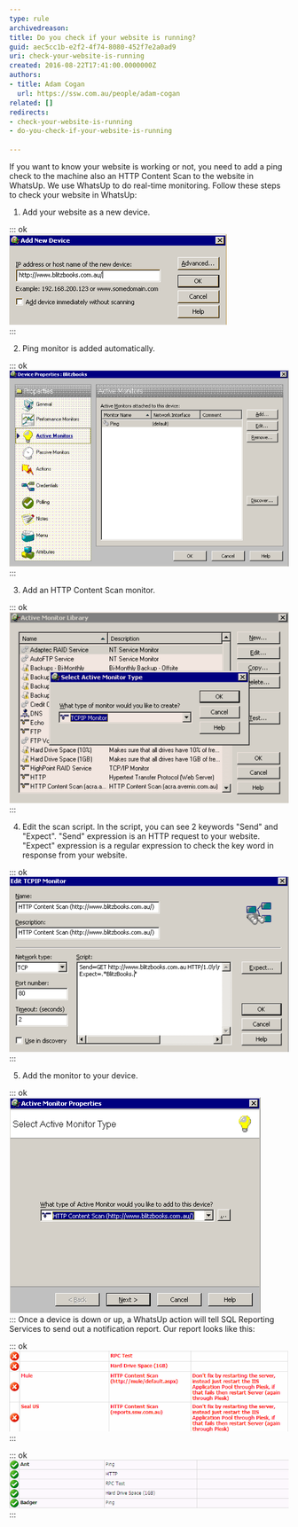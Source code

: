 ```yaml
---
type: rule
archivedreason: 
title: Do you check if your website is running?
guid: aec5cc1b-e2f2-4f74-8080-452f7e2a0ad9
uri: check-your-website-is-running
created: 2016-08-22T17:41:00.0000000Z
authors:
- title: Adam Cogan
  url: https://ssw.com.au/people/adam-cogan
related: []
redirects:
- check-your-website-is-running
- do-you-check-if-your-website-is-running

---
```


If you want to know your website is working or not, you need to add a ping check to the machine also an HTTP Content Scan to the website in WhatsUp. We use WhatsUp to do real-time monitoring.
Follow these steps to check your website in WhatsUp:
<!--endintro-->

1. Add your website as a new device. 

::: ok  
![Figure: New device](running1.GIF)  
:::

2. Ping monitor is added automatically. 

::: ok  
![Figure: Ping monitor](running2.GIF)  
:::

3. Add an HTTP Content Scan monitor. 

::: ok  
![Figure: HTTP Content Scan](running3.GIF)  
:::

4. Edit the scan script. In the script, you can see 2 keywords "Send" and "Expect".
"Send" expression is an  HTTP request to your website.
"Expect" expression is a regular expression to check the key word in response from your website.
 

::: ok  
![Figure: Edit scan script](running4.GIF)  
:::

5. Add the monitor to your device. 

::: ok  
![Figure: Add monitor](running5.GIF)  
:::
 Once a device is down or up, a WhatsUp action will tell SQL Reporting Services to send out a notification report. 
Our report looks like this: 

::: ok  
![Figure: Website doesn't work](running6.GIF)  
:::


::: ok  
![Figure: Website works](running7.GIF)  
:::
